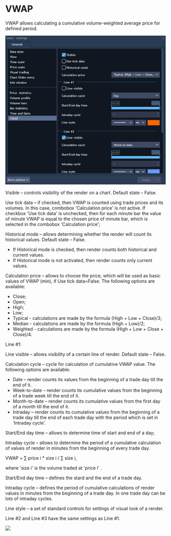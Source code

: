 # VWAP

VWAP allows calculating a cumulative volume-weighted average price for defined period.

![](../../../../../.gitbook/assets/10%20%287%29.png)


Visible – controls visibility of the render on a chart. Default state – False.

Use tick data – if checked, then VWAP is counted using trade prices and its volumes. In this case, combobox 'Calculation price' is not active. If checkbox 'Use tick data' is unchecked, then for each minute bar the value of minute VWAP is equal to the chosen price of minute bar, which is selected in the combobox 'Calculation price';

Historical mode – allows determining whether the render will count its historical values. Default state – False.

* If Historical mode is checked, then render counts both historical and current values.
* If Historical mode is not activated, then render counts only current values.

Calculation price – allows to choose the price, which will be used as basic values of VWAP \(min\), if Use tick data=False. The following options are available:

* Close;
* Open;
* High;
* Low;
* Typical - calculations are made by the formula \(High + Low + Close\)/3;
* Median - calculations are made by the formula \(High + Low\)/2;
* Weighted - calculations are made by the formula \(High + Low + Close + Close\)/4.

Line \#1:

Line visible – allows visibility of a certain line of render. Default state – False.

Calculation cycle – cycle for calculation of cumulative VWAP value. The following options are available:

* Date – render counts its values from the beginning of a trade day till the end of it.
* Week-to-date – render counts its cumulative values from the beginning of a trade week till the end of it.
* Month-to-date – render counts its cumulative values from the first day of a month till the end of it.
* Intraday – render counts its cumulative values from the beginning of a trade day till the end of each trade day with the period which is set in ‘Intraday cycle’.

Start/End day time – allows to determine time of start and end of a day;

Intraday cycle – allows to determine the period of a cumulative calculation of values of render in minutes from the beginning of every trade day.

VWAP = ∑ price i \* size i / ∑ size i,

where 'size i' is the volume traded at 'price i' .

Start/End day time – defines the stard and the end of a trade day.

Intraday cycle – defines the period of cumulative calculations of render values in minutes from the beginning of a trade day. In one trade day can be lots of intraday cycles.

Line style – a set of standard controls for settings of visual look of a render.

Line \#2 and Line \#3 have the same settings as Line \#1.

![](../../../../../.gitbook/assets/11.png)



